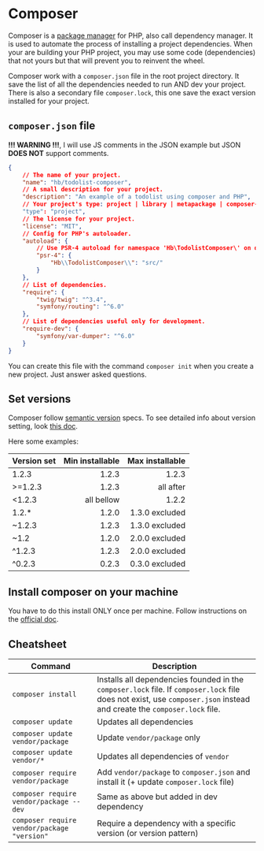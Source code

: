 Composer
========

Composer is a [package manager](https://en.wikipedia.org/wiki/Package_manager) for PHP, also call dependency manager.
It is used to automate the process of installing a project dependencies. When your are building your PHP project, you
may use some code (dependencies) that not yours but that will prevent you to reinvent the wheel.

Composer work with a `composer.json` file in the root project directory. It save the list of all the dependencies needed
to run AND dev your project. There is also a secondary file `composer.lock`, this one save the exact version installed
for your project.

## `composer.json` file

**!!! WARNING !!!**, I will use JS comments in the JSON example but JSON **DOES NOT** support comments.

```json
{
    // The name of your project.
    "name": "hb/todolist-composer",
    // A small description for your project.
    "description": "An example of a todolist using composer and PHP",
    // Your project's type: project | library | metapackage | composer-plugin | symfony-bundle | etc...
    "type": "project",
    // The license for your project.
    "license": "MIT",
    // Config for PHP's autoloader.
    "autoload": {
        // Use PSR-4 autoload for namespace 'Hb\TodolistComposer\' on directory 'src'.
        "psr-4": {
            "Hb\\TodolistComposer\\": "src/"
        }
    },
    // List of dependencies.
    "require": {
        "twig/twig": "^3.4",
        "symfony/routing": "^6.0"
    },
    // List of dependencies useful only for development.
    "require-dev": {
        "symfony/var-dumper": "^6.0"
    }
}

```

You can create this file with the command `composer init` when you create a new project. Just answer asked questions.

## Set versions

Composer follow [semantic version](https://semver.org/) specs.
To see detailed info about version setting, look [this doc](https://getcomposer.org/doc/articles/versions.md).

Here some examples:

| Version set | Min installable | Max installable |
|-------------|----------------:|----------------:|
| 1.2.3 | 1.2.3 | 1.2.3 |
| >=1.2.3 | 1.2.3 | all after |
| <1.2.3 | all bellow | 1.2.2 |
| 1.2.* | 1.2.0 | 1.3.0 excluded |
| ~1.2.3 | 1.2.3 | 1.3.0 excluded |
| ~1.2 | 1.2.0 | 2.0.0 excluded |
| ^1.2.3 | 1.2.3 | 2.0.0 excluded |
| ^0.2.3 | 0.2.3 | 0.3.0 excluded |

## Install composer on your machine

You have to do this install ONLY once per machine. Follow instructions on the [official doc](https://getcomposer.org/download/).

## Cheatsheet

| Command | Description |
|---------|-------------|
| `composer install` | Installs all dependencies founded in the `composer.lock` file. If `composer.lock` file does not exist, use `composer.json` instead and create the `composer.lock` file. |
| `composer update` | Updates all dependencies|
| `composer update vendor/package` | Update `vendor/package` only |
| `composer update vendor/*` | Updates all dependencies of `vendor` |
| `composer require vendor/package` | Add `vendor/package` to `composer.json` and install it (+ update `composer.lock` file) |
| `composer require vendor/package --dev` | Same as above but added in dev dependency |
| `composer require vendor/package "version"` | Require a dependency with a specific version (or version pattern) |
